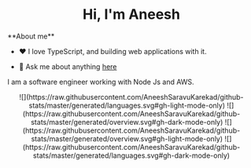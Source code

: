 <h1 align='center'> Hi, I'm Aneesh</h1>
**About me**

- ❤️ I love TypeScript, and building web applications with it.

- 💬 Ask me about anything [here](https://github.com/AneeshSaravuKarekad/AneeshSaravuKarekad/issues)

I am a software engineer working with Node Js and AWS.


<div align='center'>
 ![](https://raw.githubusercontent.com/AneeshSaravuKarekad/github-stats/master/generated/languages.svg#gh-light-mode-only)
 ![](https://raw.githubusercontent.com/AneeshSaravuKarekad/github-stats/master/generated/overview.svg#gh-dark-mode-only)  
 ![](https://raw.githubusercontent.com/AneeshSaravuKarekad/github-stats/master/generated/overview.svg#gh-light-mode-only)  
 ![](https://raw.githubusercontent.com/AneeshSaravuKarekad/github-stats/master/generated/languages.svg#gh-dark-mode-only) 
</div>





